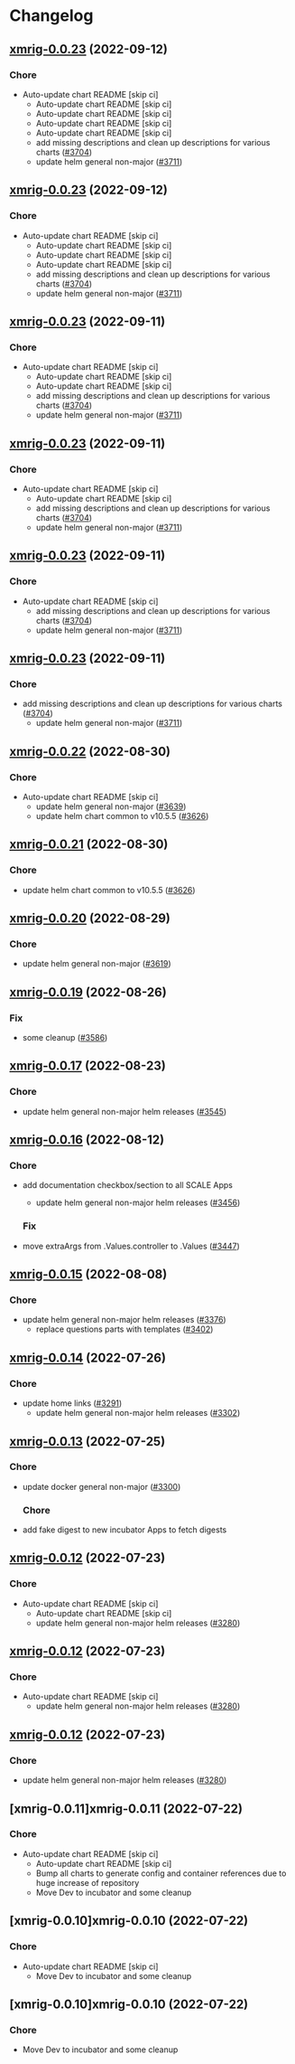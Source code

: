 # Changelog



## [xmrig-0.0.23](https://github.com/truecharts/charts/compare/xmrig-0.0.22...xmrig-0.0.23) (2022-09-12)

### Chore

- Auto-update chart README [skip ci]
  - Auto-update chart README [skip ci]
  - Auto-update chart README [skip ci]
  - Auto-update chart README [skip ci]
  - Auto-update chart README [skip ci]
  - add missing descriptions and clean up descriptions for various charts ([#3704](https://github.com/truecharts/charts/issues/3704))
  - update helm general non-major ([#3711](https://github.com/truecharts/charts/issues/3711))




## [xmrig-0.0.23](https://github.com/truecharts/charts/compare/xmrig-0.0.22...xmrig-0.0.23) (2022-09-12)

### Chore

- Auto-update chart README [skip ci]
  - Auto-update chart README [skip ci]
  - Auto-update chart README [skip ci]
  - Auto-update chart README [skip ci]
  - add missing descriptions and clean up descriptions for various charts ([#3704](https://github.com/truecharts/charts/issues/3704))
  - update helm general non-major ([#3711](https://github.com/truecharts/charts/issues/3711))




## [xmrig-0.0.23](https://github.com/truecharts/charts/compare/xmrig-0.0.22...xmrig-0.0.23) (2022-09-11)

### Chore

- Auto-update chart README [skip ci]
  - Auto-update chart README [skip ci]
  - Auto-update chart README [skip ci]
  - add missing descriptions and clean up descriptions for various charts ([#3704](https://github.com/truecharts/charts/issues/3704))
  - update helm general non-major ([#3711](https://github.com/truecharts/charts/issues/3711))




## [xmrig-0.0.23](https://github.com/truecharts/charts/compare/xmrig-0.0.22...xmrig-0.0.23) (2022-09-11)

### Chore

- Auto-update chart README [skip ci]
  - Auto-update chart README [skip ci]
  - add missing descriptions and clean up descriptions for various charts ([#3704](https://github.com/truecharts/charts/issues/3704))
  - update helm general non-major ([#3711](https://github.com/truecharts/charts/issues/3711))




## [xmrig-0.0.23](https://github.com/truecharts/charts/compare/xmrig-0.0.22...xmrig-0.0.23) (2022-09-11)

### Chore

- Auto-update chart README [skip ci]
  - add missing descriptions and clean up descriptions for various charts ([#3704](https://github.com/truecharts/charts/issues/3704))
  - update helm general non-major ([#3711](https://github.com/truecharts/charts/issues/3711))




## [xmrig-0.0.23](https://github.com/truecharts/charts/compare/xmrig-0.0.22...xmrig-0.0.23) (2022-09-11)

### Chore

- add missing descriptions and clean up descriptions for various charts ([#3704](https://github.com/truecharts/charts/issues/3704))
  - update helm general non-major ([#3711](https://github.com/truecharts/charts/issues/3711))




## [xmrig-0.0.22](https://github.com/truecharts/charts/compare/xmrig-0.0.20...xmrig-0.0.22) (2022-08-30)

### Chore

- Auto-update chart README [skip ci]
  - update helm general non-major ([#3639](https://github.com/truecharts/charts/issues/3639))
  - update helm chart common to v10.5.5 ([#3626](https://github.com/truecharts/charts/issues/3626))




## [xmrig-0.0.21](https://github.com/truecharts/charts/compare/xmrig-0.0.20...xmrig-0.0.21) (2022-08-30)

### Chore

- update helm chart common to v10.5.5 ([#3626](https://github.com/truecharts/charts/issues/3626))




## [xmrig-0.0.20](https://github.com/truecharts/charts/compare/xmrig-0.0.19...xmrig-0.0.20) (2022-08-29)

### Chore

- update helm general non-major ([#3619](https://github.com/truecharts/charts/issues/3619))




## [xmrig-0.0.19](https://github.com/truecharts/charts/compare/xmrig-0.0.17...xmrig-0.0.19) (2022-08-26)

### Fix

- some cleanup ([#3586](https://github.com/truecharts/charts/issues/3586))




## [xmrig-0.0.17](https://github.com/truecharts/charts/compare/xmrig-0.0.16...xmrig-0.0.17) (2022-08-23)

### Chore

- update helm general non-major helm releases ([#3545](https://github.com/truecharts/charts/issues/3545))




## [xmrig-0.0.16](https://github.com/truecharts/charts/compare/xmrig-0.0.15...xmrig-0.0.16) (2022-08-12)

### Chore

- add documentation checkbox/section to all SCALE Apps
  - update helm general non-major helm releases ([#3456](https://github.com/truecharts/charts/issues/3456))

  ### Fix

- move extraArgs from .Values.controller to .Values ([#3447](https://github.com/truecharts/charts/issues/3447))




## [xmrig-0.0.15](https://github.com/truecharts/charts/compare/xmrig-0.0.14...xmrig-0.0.15) (2022-08-08)

### Chore

- update helm general non-major helm releases ([#3376](https://github.com/truecharts/charts/issues/3376))
  - replace questions parts with templates ([#3402](https://github.com/truecharts/charts/issues/3402))




## [xmrig-0.0.14](https://github.com/truecharts/apps/compare/xmrig-0.0.13...xmrig-0.0.14) (2022-07-26)

### Chore

- update home links ([#3291](https://github.com/truecharts/apps/issues/3291))
  - update helm general non-major helm releases ([#3302](https://github.com/truecharts/apps/issues/3302))




## [xmrig-0.0.13](https://github.com/truecharts/apps/compare/xmrig-0.0.12...xmrig-0.0.13) (2022-07-25)

### Chore

- update docker general non-major ([#3300](https://github.com/truecharts/apps/issues/3300))

  ### Chore

- add fake digest to new incubator Apps to fetch digests




## [xmrig-0.0.12](https://github.com/truecharts/apps/compare/xmrig-0.0.11...xmrig-0.0.12) (2022-07-23)

### Chore

- Auto-update chart README [skip ci]
  - Auto-update chart README [skip ci]
  - update helm general non-major helm releases ([#3280](https://github.com/truecharts/apps/issues/3280))




## [xmrig-0.0.12](https://github.com/truecharts/apps/compare/xmrig-0.0.11...xmrig-0.0.12) (2022-07-23)

### Chore

- Auto-update chart README [skip ci]
  - update helm general non-major helm releases ([#3280](https://github.com/truecharts/apps/issues/3280))




## [xmrig-0.0.12](https://github.com/truecharts/apps/compare/xmrig-0.0.11...xmrig-0.0.12) (2022-07-23)

### Chore

- update helm general non-major helm releases ([#3280](https://github.com/truecharts/apps/issues/3280))




## [xmrig-0.0.11]xmrig-0.0.11 (2022-07-22)

### Chore

- Auto-update chart README [skip ci]
  - Auto-update chart README [skip ci]
  - Bump all charts to generate config and container references due to huge increase of repository
  - Move Dev to incubator and some cleanup




## [xmrig-0.0.10]xmrig-0.0.10 (2022-07-22)

### Chore

- Auto-update chart README [skip ci]
  - Move Dev to incubator and some cleanup




## [xmrig-0.0.10]xmrig-0.0.10 (2022-07-22)

### Chore

- Move Dev to incubator and some cleanup
